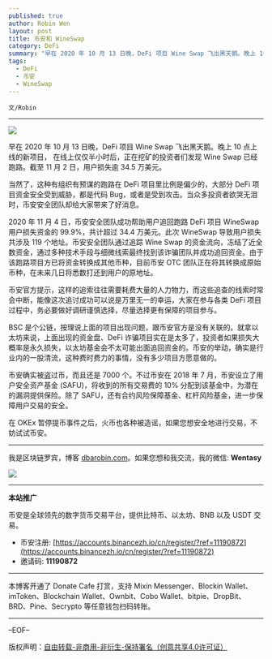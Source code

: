 ```yaml
---
published: true
author: Robin Wen
layout: post
title: 币安和 WineSwap
category: DeFi
summary: "早在 2020 年 10 月 13 日晚，DeFi 项目 Wine Swap 飞出黑天鹅。晚上 10 点上线的新项目， 在线上仅仅半小时后，正在挖矿的投资者们发现 Wine Swap 已经跑路。截至 11 月 2 日，用户损失逾 34.5 万美元。当然了，这种有组织有预谋的跑路在 DeFi 项目里比例是偏少的，大部分 DeFi 项目资金安全受到威胁，都是代码 Bug，或者是受到攻击。当众多投资者欲哭无泪时，币安安全团队却给大家带来了好消息。在 OKEx 暂停提币事件之后，火币也各种被造谣，如果您想安全地进行交易，不妨试试币安。"
tags:
  - DeFi
  - 币安
  - WineSwap
---
```


`文/Robin`

***

![](https://cdn.dbarobin.com/zs0fsri.png)

早在 2020 年 10 月 13 日晚，DeFi 项目 Wine Swap 飞出黑天鹅。晚上 10 点上线的新项目， 在线上仅仅半小时后，正在挖矿的投资者们发现 Wine Swap 已经跑路。截至 11 月 2 日，用户损失逾 34.5 万美元。

当然了，这种有组织有预谋的跑路在 DeFi 项目里比例是偏少的，大部分 DeFi 项目资金安全受到威胁，都是代码 Bug，或者是受到攻击。当众多投资者欲哭无泪时，币安安全团队却给大家带来了好消息。

2020 年 11 月 4 日，币安安全团队成功帮助用户追回跑路 DeFi 项目 WineSwap 用户损失资金的 99.9%，共计超过 34.4 万美元。此次 WineSwap 导致用户损失共涉及 119 个地址。币安安全团队通过追踪 Wine Swap 的资金流向，冻结了近全数资金，通过多种技术手段与细微线索最终找到该诈骗团队并成功追回资金。由于该跑路项目方已将资金转换成其他币种，目前币安 OTC 团队正在将其转换成原始币种，在未来几日将悉数打还到用户的原地址。

币安官方提示，这样的追索往往需要耗费大量的人力物力，而这些追查的线索时常会中断，能像这次追讨成功可以说是万里无一的幸运，大家在参与各类 DeFi 项目过程中，务必要做好调研谨慎选择，尽量选择更有保障的项目参与。

BSC 是个公链，按理说上面的项目出现问题，跟币安官方是没有关联的。就拿以太坊来说，上面出现的资金盘、DeFi 诈骗项目实在是太多了，投资者如果损失大概率是永久损失，以太坊基金会不太可能出面追回资金的。币安的举动，确实是行业内的一股清流，这种费时费力的事情，没有多少项目方愿意做的。

币安确实被盗过币，而且还是 7000 个。不过币安在 2018 年 7 月，币安设立了用户安全资产基金 (SAFU)，将收到的所有交易费的 10% 分配到该基金中，为潜在的漏洞提供保险。除了 SAFU，还有合约风险保障基金、杠杆风险基金，进一步保障用户交易的安全。

在 OKEx 暂停提币事件之后，火币也各种被造谣，如果您想安全地进行交易，不妨试试币安。

***

我是区块链罗宾，博客 [dbarobin.com](https://dbarobin.com/)。如果您想和我交流，我的微信: **Wentasy**

![](https://cdn.dbarobin.com/v4yywe2.png)

***

**本站推广**

币安是全球领先的数字货币交易平台，提供比特币、以太坊、BNB 以及 USDT 交易。

* 币安注册: [https://accounts.binancezh.io/cn/register/?ref=11190872](https://accounts.binancezh.io/cn/register/?ref=11190872)
* 邀请码: **11190872**

***

本博客开通了 Donate Cafe 打赏，支持 Mixin Messenger、Blockin Wallet、imToken、Blockchain Wallet、Ownbit、Cobo Wallet、bitpie、DropBit、BRD、Pine、Secrypto 等任意钱包扫码转账。

<center>
    <div class="--donate-button"
         data-button-id="f8b9df0d-af9a-460d-8258-d3f435445075"
    ></div>
</center>

***

–EOF–

版权声明：[自由转载-非商用-非衍生-保持署名（创意共享4.0许可证）](http://creativecommons.org/licenses/by-nc-nd/4.0/deed.zh)